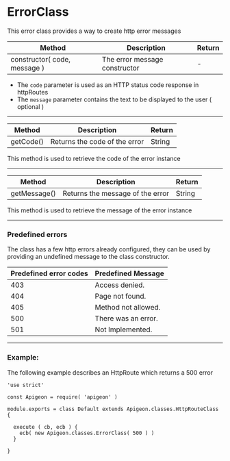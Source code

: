 # ErrorClass

This error class provides a way to create http error messages

Method | Description | Return
--- | --- | ---
constructor( code, message ) | The error message constructor | -

- The `code` parameter is used as an HTTP status code response in httpRoutes
- The `message` parameter contains the text to be displayed to the user ( optional )

---

Method | Description | Return
--- | --- | ---
getCode() |  Returns the code of the error | String

This method is used to retrieve the code of the error instance

---

Method | Description | Return
--- | --- | ---
getMessage() |  Returns the message of the error | String

This method is used to retrieve the message of the error instance

---

### Predefined errors

The class has a few http errors already configured, they can be used by providing an undefined message to the class constructor.

Predefined error codes | Predefined Message
--- | ---
403 | Access denied.
404 | Page not found.
405 | Method not allowed.
500 | There was an error.
501 | Not Implemented.

---

### Example:

The following example describes an HttpRoute which returns a 500 error

```
'use strict'

const Apigeon = require( 'apigeon' )

module.exports = class Default extends Apigeon.classes.HttpRouteClass {

  execute ( cb, ecb ) {
    ecb( new Apigeon.classes.ErrorClass( 500 ) )
  }

}

```
